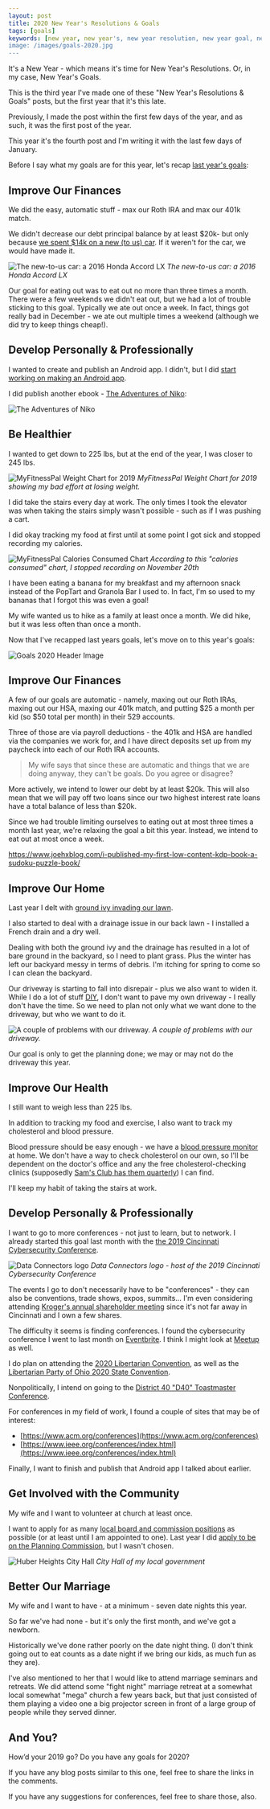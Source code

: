 ```yaml
---
layout: post
title: 2020 New Year's Resolutions & Goals
tags: [goals]
keywords: [new year, new year's, new year resolution, new year goal, new year's resolution, new year's goal, new year resolutions, new year goals, new year's resolutions, new year's goals, resolution, resolutions, goal, goals]
image: /images/goals-2020.jpg
---
```


It's a New Year - which means it's time for New Year's Resolutions. Or, in my case, New Year's Goals.

This is the third year I've made one of these "New Year's Resolutions & Goals" posts, but the first year that it's this late.

Previously, I made the post within the first few days of the year, and as such, it was the first post of the year.

This year it's the fourth post and I'm writing it with the last few days of January.

Before I say what my goals are for this year, let's recap [last year's goals](https://www.joehxblog.com/2019-new-years-resolutions-goals/):

## Improve Our Finances

We did the easy, automatic stuff - max our Roth IRA and max our 401k match.

We didn't decrease our debt principal balance by at least $20k- but only because [we spent $14k on a new (to us) car](https://www.joehxblog.com/we-bought-a-car/). If it weren't for the car, we would have made it.

![The new-to-us car: a 2016 Honda Accord LX](/images/car/2016-honda-accord-lx.jpg)
*The new-to-us car: a 2016 Honda Accord LX*

Our goal for eating out was to eat out no more than three times a month. There were a few weekends we didn't eat out, but we had a lot of trouble sticking to this goal. Typically we ate out once a week. In fact, things got really bad in December - we ate out multiple times a weekend (although we did try to keep things cheap!).

## Develop Personally & Professionally

I wanted to create and publish an Android app. I didn't, but I did [start working on making an Android app](https://github.com/hendrixjoseph/tagger).

I did publish another ebook - [The Adventures of Niko](https://www.amazon.com/dp/B07SRJTTMW/?tag=hendrixjoseph-20):

![The Adventures of Niko](https://www.joehxblog.com/images/books/covers/niko-cover.jpg)

## Be Healthier

I wanted to get down to 225 lbs, but at the end of the year, I was closer to 245 lbs.

![MyFitnessPal Weight Chart for 2019](/images/myfitnesspal/2019-weight-chart.png)
*MyFitnessPal Weight Chart for 2019 showing my bad effort at losing weight.*

I did take the stairs every day at work. The only times I took the elevator was when taking the stairs simply wasn't possible - such as if I was pushing a cart.

I did okay tracking my food at first until at some point I got sick and stopped recording my calories.

![MyFitnessPal Calories Consumed Chart](/images/myfitnesspal/2019-calories-consumed-chart.png)
*According to this "calories consumed" chart, I stopped recording on November 20th*

I have been eating a banana for my breakfast and my afternoon snack instead of the PopTart and Granola Bar I used to. In fact, I'm so used to my bananas that I forgot this was even a goal!

My wife wanted us to hike as a family at least once a month. We did hike, but it was less often than once a month.

Now that I've recapped last years goals, let's move on to this year's goals:

![Goals 2020 Header Image](/images/goals-2020.jpg)

## Improve Our Finances

A few of our goals are automatic - namely, maxing out our Roth IRAs, maxing out our HSA, maxing our 401k match, and putting $25 a month per kid (so $50 total per month) in their 529 accounts.

Three of those are via payroll deductions - the 401k and HSA are handled via the companies we work for, and I have direct deposits set up from my paycheck into each of our Roth IRA accounts.

> My wife says that since these are automatic and things that we are doing anyway, they can't be goals. Do you agree or disagree?

More actively, we intend to lower our debt by at least $20k. This will also mean that we will pay off two loans since our two highest interest rate loans have a total balance of less than $20k.

Since we had trouble limiting ourselves to eating out at most three times a month last year, we're relaxing the goal a bit this year. Instead, we intend to eat out at most once a week.

https://www.joehxblog.com/i-published-my-first-low-content-kdp-book-a-sudoku-puzzle-book/

## Improve Our Home

Last year I delt with [ground ivy invading our lawn](https://www.joehxblog.com/my-ongoing-war-with-ground-ivy/).

I also started to deal with a drainage issue in our back lawn - I installed a French drain and a dry well.

Dealing with both the ground ivy and the drainage has resulted in a lot of bare ground in the backyard, so I need to plant grass. Plus the winter has left our backyard messy in terms of debris. I'm itching for spring to come so I can clean the backyard.

Our driveway is starting to fall into disrepair - plus we also want to widen it. While I do a lot of stuff [DIY](https://www.joehxblog.com/tags/#diy), I don't want to pave my own driveway - I really don't have the time. So we need to plan not only what we want done to the driveway, but who we want to do it.

![A couple of problems with our driveway.](/images/driveway/problems.png)
*A couple of problems with our driveway.*

Our goal is only to get the planning done; we may or may not do the driveway this year.

## Improve Our Health

I still want to weigh less than 225 lbs.

In addition to tracking my food and exercise, I also want to track my cholesterol and blood pressure.

Blood pressure should be easy enough - we have a [blood pressure monitor](https://www.amazon.com/s?rh=n%3A3760901%2Cn%3A3777151&tag=hendrixjoseph-20) at home. We don't have a way to check cholesterol on our own, so I'll be dependent on the doctor's office and any the free cholesterol-checking clinics (supposedly [Sam's Club has them quarterly](https://www.familysavings.com/freebies/free-quarterly-health-screenings-from-sams-club/)) I can find.

I'll keep my habit of taking the stairs at work.

## Develop Personally & Professionally

I want to go to more conferences - not just to learn, but to network. I already started this goal last month with the [the 2019 Cincinnati Cybersecurity Conference](https://www.joehxblog.com/the-2019-cincinnati-cybersecurity-conference/).

![Data Connectors logo](https://www.joehxblog.com/images/conferences/data-connectors/black-logo.jpg)
*Data Connectors logo - host of the 2019 Cincinnati Cybersecurity Conference*

The events I go to don't necessarily have to be "conferences" - they can also be conventions, trade shows, expos, summits... I'm even considering attending [Kroger's annual shareholder meeting](http://ir.kroger.com/events-and-presentations) since it's not far away in Cincinnati and I own a few shares.

The difficulty it seems is finding conferences. I found the cybersecurity conference I went to last month on [Eventbrite](https://www.eventbrite.com/). I think I might look at [Meetup](https://www.meetup.com/) as well.

I do plan on attending the [2020 Libertarian Convention](https://libertarianconvention.org), as well as the [Libertarian Party of Ohio 2020 State Convention](https://lpo.org/event/libertarian-party-of-ohio-2020-state-convention/).

Nonpolitically, I intend on going to the [District 40 "D40" Toastmaster Conference](https://www.d40toastmastersconference.org/).

For conferences in my field of work, I found a couple of sites that may be of interest:

* [https://www.acm.org/conferences](https://www.acm.org/conferences)
* [https://www.ieee.org/conferences/index.html](https://www.ieee.org/conferences/index.html)

Finally, I want to finish and publish that Android app I talked about earlier.

## Get Involved with the Community

My wife and I want to volunteer at church at least once.

I want to apply for as many [local board and commission positions](https://www.hhoh.org/281/Board-Commission-Service) as possible (or at least until I am appointed to one). Last year I did [apply to be on the Planning Commission](https://www.joehxblog.com/applying-for-a-spot-on-the-planning-commision-of-huber-heights/), but I wasn't chosen.

![Huber Heights City Hall](/images/huber-heights-politics/city-hall.jpg)
*City Hall of my local government*

## Better Our Marriage

My wife and I want to have - at a minimum - seven date nights this year.

So far we've had none - but it's only the first month, and we've got a newborn.

Historically we've done rather poorly on the date night thing. (I don't think going out to eat counts as a date night if we bring our kids, as much fun as they are).

I've also mentioned to her that I would like to attend marriage seminars and retreats. We did attend some "fight night" marriage retreat at a somewhat local somewhat "mega" church a few years back, but that just consisted of them playing a video one a big projector screen in front of a large group of people while they served dinner.

## And You?

How’d your 2019 go? Do you have any goals for 2020?

If you have any blog posts similar to this one, feel free to share the links in the comments.

If you have any suggestions for conferences, feel free to share those, also.